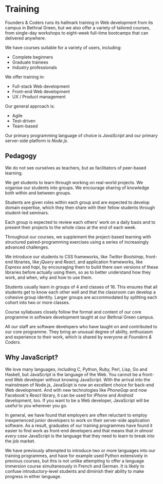 # Training 

Founders & Coders runs its hallmark training in Web development from its campus in Bethnal Green, but we also offer a variety of tailored courses, from single-day workshops to eight-week full-time bootcamps that can delivered anywhere.

We have courses suitable for a variety of users, including:

+ Complete beginners
+ Graduate trainees
+ Industry professionals

We offer training in:

+ Full-stack Web development 
+ Front-end Web development 
+ UX / Product management

Our general approach is:

+ Agile
+ Test-driven
+ Team-based

Our primary programming language of choice is *JavaScript* and our primary server-side platform is *Node.js*.

## Pedagogy 

We do not see ourselves as teachers, but as facilitators of peer-based learning.   

We get students to learn through working on real-world projects. We organise our students into groups. We encourage sharing of knowledge both within and between groups.   

Students are given roles within each group and are expected to develop domain expertise, which they then share with their fellow students through student-led seminars.  

Each group is expected to review each others’ work on a daily basis and to present their projects to the whole class at the end of each week.  

Throughout our courses, we supplement the project-based learning with structured paired-programming exercises using a series of increasingly advanced challenges.  

We introduce our students to CSS frameworks, like *Twitter Bootstrap*, front-end libraries, like *jQuery* and *React*, and application frameworks, like *Express* and *hapi*, by encouraging them to build there own versions of these libraries before actually using them, so as to better understand how they work, and when, why and how to use them.

Students usually learn in groups of 4 and classes of 16. This ensures that all students get to know each other well and that the classroom can develop a cohesive group identity. Larger groups are accommodated by splitting each cohort into two or more classes.  

Course syllabuses closely follow the format and content of our core programme in software development taught at our Bethnal Green campus.  

All our staff are software developers who have taught on and contributed to our core programme. They bring an unusual degree of ability, enthusiasm and experience to their work, which is shared by everyone at *Founders & Coders*.

## Why JavaScript?

We love many languages, including C, Python, Ruby, Perl, Lisp, Go and Haskell, but JavaScript is the language of the Web. You cannot be a front-end Web developer without knowing JavaScript. With the arrival into the mainstream of Node.js, JavaScipt is now an excellent choice for back-end Web development. And with new technologies like *PhoneGap* and now Facebook's *React* library, it can be used for *iPhone* and *Android* development, too. If you want to be a Web developer, JavaScript will be useful to you wherever you go.

In general, we have found that employers are often reluctant to employ inexperienced junior developers to work on their server-side application software. As a result, graduates of our training programmes have found it easier to find work as front-end developers and that means that *in almost every case* JavaScript is the language that they need to learn to break into the job market.

We have previously attempted to introduce two or more languages into our training programmes, and have for example used Python extensively in previous courses, but this is not unlike attempting to offer a language immersion course simultaneously in French and German. It is likely to confuse introductory-level students and diminish their ability to make progress in either language.






